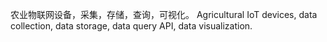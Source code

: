 农业物联网设备，采集，存储，查询，可视化。
Agricultural IoT devices, data collection, data storage, data query API, data visualization.
